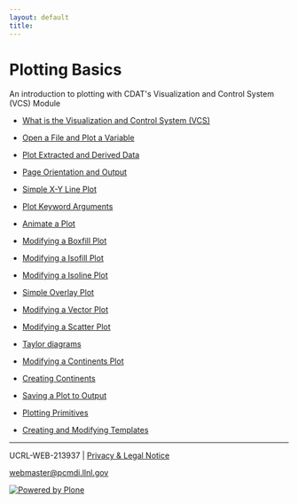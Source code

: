 ```yaml
---
layout: default
title:
---
```


#  Plotting Basics

An introduction to plotting with CDAT's Visualization and Control System (VCS)
Module

  * [ What is the Visualization and Control System (VCS)   
](/what-is-vcs)

  * [ Open a File and Plot a Variable   
](/open-a-file-and-plot)

  * [ Plot Extracted and Derived Data   
](/derived-data)

  * [ Page Orientation and Output   
](/page-orientation-and-output)

  * [ Simple X-Y Line Plot   
](/simple-x-y-line-plot)

  * [ Plot Keyword Arguments   
](/plot-keyword-arguments)

  * [ Animate a Plot   
](/animate-a-plot)

  * [ Modifying a Boxfill Plot   
](/modifying-boxfill-plot)

  * [ Modifying a Isofill Plot   
](/modifying-isofill-plot)

  * [ Modifying a Isoline Plot   
](/modifying-isoline-plot)

  * [ Simple Overlay Plot ](/simple-overlay-plot)
  * [ Modifying a Vector Plot   
](/modifying-vector-plot)

  * [ Modifying a Scatter Plot ](/modifying-scatter-plot)
  * [ Taylor diagrams ](/taylordiag)
  * [ Modifying a Continents Plot ](/modifying-continents-plot)
  * [ Creating Continents ](/creating-continents)
  * [ Saving a Plot to Output ](/save-plot-output)
  * [ Plotting Primitives ](/plotting-primitives)
  * [ Creating and Modifying Templates ](/creating-and-modifying-templates)

* * *

UCRL-WEB-213937 | [ Privacy & Legal Notice ](/disclaimer.html)

[ webmaster@pcmdi.llnl.gov ](/webmaster@pcmdi.llnl.gov)

[ ![Powered by Plone](media/imgaes/plone_powered.gif) ](/)

